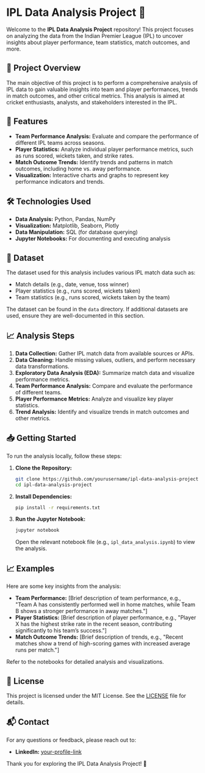 

# IPL Data Analysis Project 🏏

Welcome to the **IPL Data Analysis Project** repository! This project focuses on analyzing the data from the Indian Premier League (IPL) to uncover insights about player performance, team statistics, match outcomes, and more.

## 🧩 Project Overview

The main objective of this project is to perform a comprehensive analysis of IPL data to gain valuable insights into team and player performances, trends in match outcomes, and other critical metrics. This analysis is aimed at cricket enthusiasts, analysts, and stakeholders interested in the IPL.

## 🚀 Features

- **Team Performance Analysis:** Evaluate and compare the performance of different IPL teams across seasons.
- **Player Statistics:** Analyze individual player performance metrics, such as runs scored, wickets taken, and strike rates.
- **Match Outcome Trends:** Identify trends and patterns in match outcomes, including home vs. away performance.
- **Visualization:** Interactive charts and graphs to represent key performance indicators and trends.

## 🛠 Technologies Used

- **Data Analysis:** Python, Pandas, NumPy
- **Visualization:** Matplotlib, Seaborn, Plotly
- **Data Manipulation:** SQL (for database querying)
- **Jupyter Notebooks:** For documenting and executing analysis

## 📂 Dataset

The dataset used for this analysis includes various IPL match data such as:
- Match details (e.g., date, venue, toss winner)
- Player statistics (e.g., runs scored, wickets taken)
- Team statistics (e.g., runs scored, wickets taken by the team)

The dataset can be found in the `data` directory. If additional datasets are used, ensure they are well-documented in this section.

## 📈 Analysis Steps

1. **Data Collection:** Gather IPL match data from available sources or APIs.
2. **Data Cleaning:** Handle missing values, outliers, and perform necessary data transformations.
3. **Exploratory Data Analysis (EDA):** Summarize match data and visualize performance metrics.
4. **Team Performance Analysis:** Compare and evaluate the performance of different teams.
5. **Player Performance Metrics:** Analyze and visualize key player statistics.
6. **Trend Analysis:** Identify and visualize trends in match outcomes and other metrics.

## 📥 Getting Started

To run the analysis locally, follow these steps:

1. **Clone the Repository:**
   ```bash
   git clone https://github.com/yourusername/ipl-data-analysis-project.git
   cd ipl-data-analysis-project
   ```

2. **Install Dependencies:**
   ```bash
   pip install -r requirements.txt
   ```

3. **Run the Jupyter Notebook:**
   ```bash
   jupyter notebook
   ```
   Open the relevant notebook file (e.g., `ipl_data_analysis.ipynb`) to view the analysis.

## 📈 Examples

Here are some key insights from the analysis:

- **Team Performance:** [Brief description of team performance, e.g., "Team A has consistently performed well in home matches, while Team B shows a stronger performance in away matches."]
- **Player Statistics:** [Brief description of player performance, e.g., "Player X has the highest strike rate in the recent season, contributing significantly to his team’s success."]
- **Match Outcome Trends:** [Brief description of trends, e.g., "Recent matches show a trend of high-scoring games with increased average runs per match."]

Refer to the notebooks for detailed analysis and visualizations.

## 📄 License

This project is licensed under the MIT License. See the [LICENSE](LICENSE) file for details.

## 📬 Contact

For any questions or feedback, please reach out to:

- **LinkedIn:** [your-profile-link](https://www.linkedin.com/in/alammodassir025/)

Thank you for exploring the IPL Data Analysis Project! 🏏

